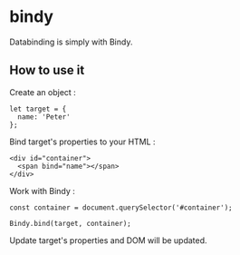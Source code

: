 # bindy
Databinding is simply with Bindy.

## How to use it

Create an object :
```
let target = {
  name: 'Peter'
};
```

Bind target's properties to your HTML :
```
<div id="container">
  <span bind="name"></span>
</div>
```

Work with Bindy :
```
const container = document.querySelector('#container');

Bindy.bind(target, container);
```

Update target's properties and DOM will be updated.
